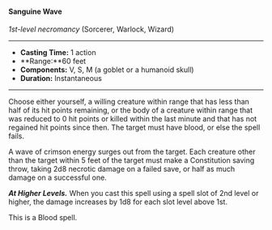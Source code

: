 #### Sanguine Wave 
*1st-level necromancy* (Sorcerer, Warlock, Wizard)
___
- **Casting Time:** 1 action 
- **Range:**60 feet 
- **Components:** V, S, M (a goblet or a humanoid skull) 
- **Duration:** Instantaneous 
---
Choose either yourself, a willing creature within range that has less than half of its hit points remaining, or the body of a creature within range that was reduced to 0 hit points or killed within the last minute and that has not regained hit points since then. The target must have blood, or else the spell fails.

A wave of crimson energy surges out from the target. Each creature other than the target within 5 feet of the target must make a Constitution saving throw, taking 2d8 necrotic damage on a failed save, or half as much damage on a successful one. 

***At Higher Levels.*** When you cast this spell using a spell slot of 2nd level or higher, the damage increases by 1d8 for each slot level above 1st.

This is a Blood spell.